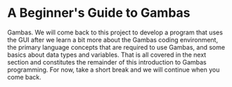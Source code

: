 # A Beginner's Guide to Gambas

Gambas. We will come back to this project to develop a program that uses the
GUI after we learn a bit more about the Gambas coding environment, the primary
language concepts that are required to use Gambas, and some basics about data­
types and variables. That is all covered in the next section and constitutes the
remainder of this introduction to Gambas programming. For now, take a short
break and we will continue when you come back.